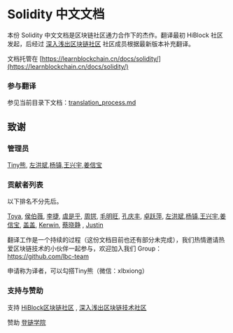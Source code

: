 # Solidity 中文文档 

本份 Solidity 中文文档是区块链社区通力合作下的杰作。翻译最初 HiBlock 社区发起，后经过 [深入浅出区块链社区](https://learnblockchain.cn) 社区成员根据最新版本补充翻译。

文档托管在 [https://learnblockchain.cn/docs/solidity/](https://learnblockchain.cn/docs/solidity/)


### 参与翻译

参见当前目录下文档：[translation_process.md](translation_process.md)


## 致谢  
### 管理员  

[Tiny熊](https://github.com/xilibi2003), [左洪斌](https://github.com/hongbinzuo),[杨镇](https://github.com/riversyang),[王兴宇](https://github.com/wxy),[姜信宝](https://github.com/bobjiang)  

### 贡献者列表

以下排名不分先后。

[Toya](https://github.com/toyab), [侯伯薇](https://github.com/houbowei), [李捷](https://github.com/oldcodeoberyn), [虞是乎](https://github.com/ysqi), [周锷](https://github.com/ghostrd), [毛明旺](https://github.com/dennisWind), [孔庆丰](https://github.com/buffalo2004), [卓跃萍](https://github.com/JocelynZhuo), [左洪斌](https://github.com/hongbinzuo),[杨镇](https://github.com/riversyang),[王兴宇](https://github.com/wxy),[姜信宝](https://github.com/bobjiang), [盖盖](https://github.com/gitferry), [Kerwin](https://github.com/KerwinChung2018), [蔡晓静](https://github.com/caixiaoqing627) , [Justin](https://github.com/justinquan)   

翻译工作是一个持续的过程（这份文档目前也还有部分未完成），我们热情邀请热爱区块链技术的小伙伴一起参与，欢迎加入我们 Group： https://github.com/lbc-team 

申请称为译者，可以勾搭Tiny熊（微信：xlbxiong）

### 支持与赞助  

支持 [HiBlock区块链社区](http://hiblock.net/) , [深入浅出区块链技术社区](http://learnblockchain.cn)

赞助 [登链学院](http://edu.upchain.pro/)

